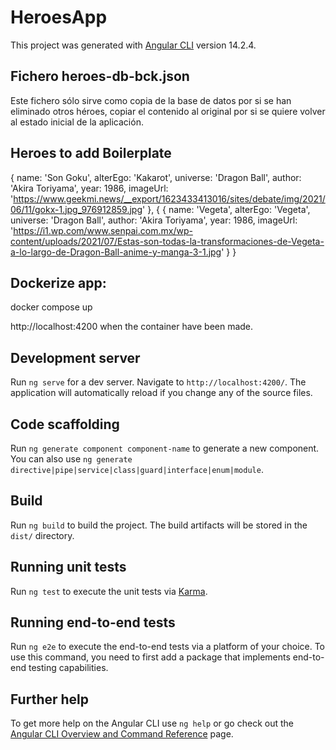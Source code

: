 # HeroesApp

This project was generated with [Angular CLI](https://github.com/angular/angular-cli) version 14.2.4.

## Fichero heroes-db-bck.json

Este fichero sólo sirve como copia de la base de datos por si se han eliminado otros héroes, copiar el contenido al original por si se quiere volver al estado inicial de la aplicación.

## Heroes to add Boilerplate

{
    name: 'Son Goku',
    alterEgo: 'Kakarot',
    universe: 'Dragon Ball',
    author: 'Akira Toriyama', 
    year: 1986,
    imageUrl: 'https://www.geekmi.news/__export/1623433413016/sites/debate/img/2021/06/11/gokx-1.jpg_976912859.jpg'
},
{
    {
    name: 'Vegeta',
    alterEgo: 'Vegeta',
    universe: 'Dragon Ball',
    author: 'Akira Toriyama', 
    year: 1986,
    imageUrl: 'https://i1.wp.com/www.senpai.com.mx/wp-content/uploads/2021/07/Estas-son-todas-la-transformaciones-de-Vegeta-a-lo-largo-de-Dragon-Ball-anime-y-manga-3-1.jpg'
}
}

## Dockerize app:

docker compose up

http://localhost:4200 when the container have been made.


## Development server

Run `ng serve` for a dev server. Navigate to `http://localhost:4200/`. The application will automatically reload if you change any of the source files.

## Code scaffolding

Run `ng generate component component-name` to generate a new component. You can also use `ng generate directive|pipe|service|class|guard|interface|enum|module`.

## Build

Run `ng build` to build the project. The build artifacts will be stored in the `dist/` directory.

## Running unit tests

Run `ng test` to execute the unit tests via [Karma](https://karma-runner.github.io).

## Running end-to-end tests

Run `ng e2e` to execute the end-to-end tests via a platform of your choice. To use this command, you need to first add a package that implements end-to-end testing capabilities.

## Further help

To get more help on the Angular CLI use `ng help` or go check out the [Angular CLI Overview and Command Reference](https://angular.io/cli) page.



